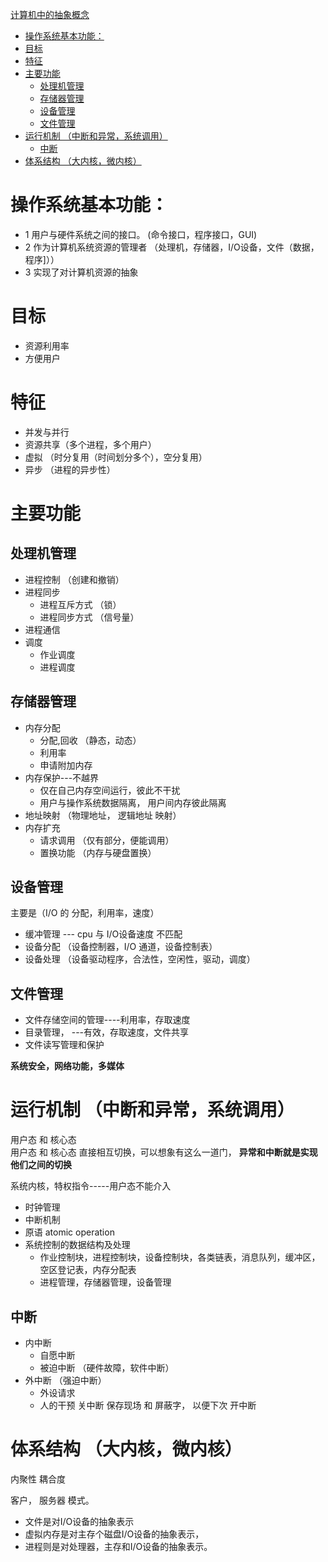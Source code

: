 [计算机中的抽象概念](https://blog.csdn.net/hhthwx/article/details/80158032)
<!-- TOC -->

- [操作系统基本功能：](#操作系统基本功能)
- [目标](#目标)
- [特征](#特征)
- [主要功能](#主要功能)
    - [处理机管理](#处理机管理)
    - [存储器管理](#存储器管理)
    - [设备管理](#设备管理)
    - [文件管理](#文件管理)
- [运行机制  （中断和异常，系统调用）](#运行机制--中断和异常系统调用)
    - [中断](#中断)
- [体系结构  （大内核，微内核）](#体系结构--大内核微内核)

<!-- /TOC -->

# 操作系统基本功能：
* 1 用户与硬件系统之间的接口。 (命令接口，程序接口，GUI)
* 2 作为计算机系统资源的管理者 （处理机，存储器，I/O设备，文件（数据，程序]））
* 3 实现了对计算机资源的抽象

# 目标
* 资源利用率
* 方便用户

# 特征
* 并发与并行
* 资源共享（多个进程，多个用户）
* 虚拟 （时分复用（时间划分多个），空分复用）
* 异步  （进程的异步性）

# 主要功能

## 处理机管理
* 进程控制 （创建和撤销）
* 进程同步
    * 进程互斥方式 （锁）
    * 进程同步方式 （信号量）
* 进程通信
* 调度
    * 作业调度
    * 进程调度

## 存储器管理
* 内存分配
    * 分配,回收  （静态，动态）
    * 利用率
    * 申请附加内存
* 内存保护---不越界
    * 仅在自己内存空间运行，彼此不干扰
    * 用户与操作系统数据隔离， 用户间内存彼此隔离
* 地址映射  （物理地址， 逻辑地址 映射）
* 内存扩充
    * 请求调用 （仅有部分，便能调用）
    * 置换功能 （内存与硬盘置换）

## 设备管理
主要是（I/O 的 分配，利用率，速度）
* 缓冲管理 --- cpu 与 I/O设备速度 不匹配
* 设备分配      （设备控制器，I/O 通道，设备控制表）
* 设备处理   （设备驱动程序，合法性，空闲性，驱动，调度）

## 文件管理
* 文件存储空间的管理----利用率，存取速度
* 目录管理，   ---有效，存取速度，文件共享
* 文件读写管理和保护

**系统安全，网络功能，多媒体**


# 运行机制  （中断和异常，系统调用）
用户态 和 核心态  
用户态 和 核心态 直接相互切换，可以想象有这么一道门， **异常和中断就是实现 他们之间的切换**


系统内核，特权指令-----用户态不能介入
* 时钟管理
* 中断机制
* 原语 atomic operation
* 系统控制的数据结构及处理
    * 作业控制块，进程控制块，设备控制块，各类链表，消息队列，缓冲区，空区登记表，内存分配表
    * 进程管理，存储器管理，设备管理


## 中断
* 内中断
    * 自愿中断
    * 被迫中断 （硬件故障，软件中断）
* 外中断 （强迫中断）
    * 外设请求
    * 人的干预
关中断 保存现场 和 屏蔽字， 以便下次 开中断


# 体系结构  （大内核，微内核）
内聚性
耦合度

客户， 服务器 模式。





* 文件是对I/O设备的抽象表示
* 虚拟内存是对主存个磁盘I/O设备的抽象表示，
* 进程则是对处理器，主存和I/O设备的抽象表示。